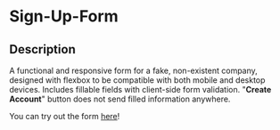 # Sign-Up-Form

## Description
A functional and responsive form for a fake, non-existent company, designed with flexbox to be compatible with both mobile and desktop devices. Includes fillable fields with client-side form validation. "**Create Account**" button does not send filled information anywhere.

You can try out the form [here](https://edisonlim17.github.io/Sign-Up-Form/)!